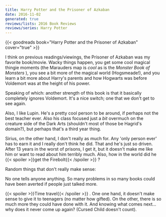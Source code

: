 ```yaml
---
title: Harry Potter and the Prisoner of Azkaban
date: 2016-11-02
generated: true
reviews/lists: 2016 Book Reviews
reviews/series: Harry Potter
---
```

{{< goodreads book="Harry Potter and the Prisoner of Azkaban" cover="true" >}}

I think on previous readings/viewings, the Prisoner of Azkaban was my favorite book/movie. Wacky things happen, you get some cool magical thingie moments (the Marauders map is _cool_ as is the _Monster Book of Monsters_ ), you see a bit more of the magical world (Hogsmeade!), and you learn a bit more about Harry's parents and how Hogwarts was before Voldemort was at the height of his power.  

Speaking of which: another strength of this book is that it basically completely ignores Voldemort. It's a nice switch; one that we don't get to see again.  

<!--more-->

Also, I like Lupin. He's a pretty cool person to be around, if perhaps not the best teacher ever. Also his class focused just a _bit_ overmuch on the creature side of the Dark Arts (shouldn't most of those be Hagrid's domain?), but perhaps that's a third year thing.  

Sirius, on the other hand, I don't really as much for. Any 'only person ever' has to earn it and I really don't think he did. That and he's just so driven. After 13 years in the worst of prisons, I get it, but it doesn't make me like him or want to read about him terribly much. Also, how in the world did he {{< spoiler >}}get the Firebolt{{< /spoiler >}}  ?  

Random things that don't really make sense:  

No one tells anyone anything. So many problems in so many books could have been averted if people just talked more.  

{{< spoiler >}}Time travel{{< /spoiler >}}  . One one hand, it doesn't make sense to give it to teenagers (no matter how gifted). On the other, there is so much more they could have done with it. And knowing what comes next... why does it never come up again? (Cursed Child doesn't count).



